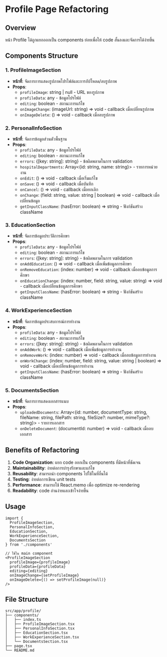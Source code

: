 # Profile Page Refactoring

## Overview
หน้า Profile ได้ถูกแยกออกเป็น components ย่อยเพื่อให้ code สั้นลงและจัดการได้ง่ายขึ้น

## Components Structure

### 1. ProfileImageSection
- **หน้าที่**: จัดการการแสดงรูปภาพโปรไฟล์และการอัปโหลด/ลบรูปภาพ
- **Props**:
  - `profileImage`: string | null - URL ของรูปภาพ
  - `profileData`: any - ข้อมูลโปรไฟล์
  - `editing`: boolean - สถานะการแก้ไข
  - `onImageChange`: (imageUrl: string) => void - callback เมื่อเปลี่ยนรูปภาพ
  - `onImageDelete`: () => void - callback เมื่อลบรูปภาพ

### 2. PersonalInfoSection
- **หน้าที่**: จัดการข้อมูลส่วนตัวพื้นฐาน
- **Props**:
  - `profileData`: any - ข้อมูลโปรไฟล์
  - `editing`: boolean - สถานะการแก้ไข
  - `errors`: {[key: string]: string} - ข้อผิดพลาดในการ validation
  - `hospitalDepartments`: Array<{id: string, name: string}> - รายการหน่วยงาน
  - `onEdit`: () => void - callback เมื่อเริ่มแก้ไข
  - `onSave`: () => void - callback เมื่อบันทึก
  - `onCancel`: () => void - callback เมื่อยกเลิก
  - `onChange`: (field: string, value: string | boolean) => void - callback เมื่อเปลี่ยนข้อมูล
  - `getInputClassName`: (hasError: boolean) => string - ฟังก์ชันสร้าง className

### 3. EducationSection
- **หน้าที่**: จัดการข้อมูลประวัติการศึกษา
- **Props**:
  - `profileData`: any - ข้อมูลโปรไฟล์
  - `editing`: boolean - สถานะการแก้ไข
  - `errors`: {[key: string]: string} - ข้อผิดพลาดในการ validation
  - `onAddEducation`: () => void - callback เมื่อเพิ่มข้อมูลการศึกษา
  - `onRemoveEducation`: (index: number) => void - callback เมื่อลบข้อมูลการศึกษา
  - `onEducationChange`: (index: number, field: string, value: string) => void - callback เมื่อเปลี่ยนข้อมูลการศึกษา
  - `getInputClassName`: (hasError: boolean) => string - ฟังก์ชันสร้าง className

### 4. WorkExperienceSection
- **หน้าที่**: จัดการข้อมูลประสบการณ์การทำงาน
- **Props**:
  - `profileData`: any - ข้อมูลโปรไฟล์
  - `editing`: boolean - สถานะการแก้ไข
  - `errors`: {[key: string]: string} - ข้อผิดพลาดในการ validation
  - `onAddWork`: () => void - callback เมื่อเพิ่มข้อมูลการทำงาน
  - `onRemoveWork`: (index: number) => void - callback เมื่อลบข้อมูลการทำงาน
  - `onWorkChange`: (index: number, field: string, value: string | boolean) => void - callback เมื่อเปลี่ยนข้อมูลการทำงาน
  - `getInputClassName`: (hasError: boolean) => string - ฟังก์ชันสร้าง className

### 5. DocumentsSection
- **หน้าที่**: จัดการการแสดงเอกสารแนบ
- **Props**:
  - `uploadedDocuments`: Array<{id: number, documentType: string, fileName: string, filePath: string, fileSize?: number, mimeType?: string}> - รายการเอกสาร
  - `onDeleteDocument`: (documentId: number) => void - callback เมื่อลบเอกสาร

## Benefits of Refactoring

1. **Code Organization**: แยก code ออกเป็น components ที่มีหน้าที่ชัดเจน
2. **Maintainability**: ง่ายต่อการบำรุงรักษาและแก้ไข
3. **Reusability**: สามารถนำ components ไปใช้ในที่อื่นได้
4. **Testing**: ง่ายต่อการเขียน unit tests
5. **Performance**: สามารถใช้ React.memo เพื่อ optimize re-rendering
6. **Readability**: code อ่านง่ายและเข้าใจง่ายขึ้น

## Usage

```tsx
import {
  ProfileImageSection,
  PersonalInfoSection,
  EducationSection,
  WorkExperienceSection,
  DocumentsSection
} from './components'

// ใช้ใน main component
<ProfileImageSection
  profileImage={profileImage}
  profileData={profileData}
  editing={editing}
  onImageChange={setProfileImage}
  onImageDelete={() => setProfileImage(null)}
/>
```

## File Structure

```
src/app/profile/
├── components/
│   ├── index.ts
│   ├── ProfileImageSection.tsx
│   ├── PersonalInfoSection.tsx
│   ├── EducationSection.tsx
│   ├── WorkExperienceSection.tsx
│   └── DocumentsSection.tsx
├── page.tsx
└── README.md
```
